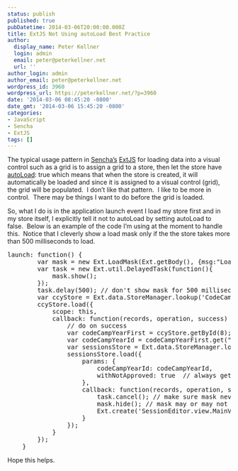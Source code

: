 ```yaml
---
status: publish
published: true
pubDatetime: 2014-03-06T20:00:00.000Z
title: ExtJS Not Using autoLoad Best Practice
author:
  display_name: Peter Kellner
  login: admin
  email: peter@peterkellner.net
  url: ''
author_login: admin
author_email: peter@peterkellner.net
wordpress_id: 3960
wordpress_url: https://peterkellner.net/?p=3960
date: '2014-03-06 08:45:20 -0800'
date_gmt: '2014-03-06 15:45:20 -0800'
categories:
- JavaScript
- Sencha
- ExtJS
tags: []
---
```

<p>The typical usage pattern in <a href="http://www.sencha.com/" target="_blank">Sencha’s</a> <a href="http://www.sencha.com/products/extjs/" target="_blank">ExtJS</a> for loading data into a visual control such as a grid is to assign a grid to a store, then let the store have <a href="http://docs.sencha.com/extjs/4.2.2/#!/api/Ext.data.Store-cfg-autoLoad" target="_blank">autoLoad</a>: true which means that when the store is created, it will automatically be loaded and since it is assigned to a visual control (grid), the grid will be populated.&#160; I don’t like that pattern.&#160; I like to be more in control.&#160; There may be things I want to do before the grid is loaded.</p>
<p>So, what I do is in the application launch event I load my store first and in my store itself, I explicitly tell it not to autoLoad by setting autoLoad to false.&#160; Below is an example of the code I’m using at the moment to handle this.&#160; Notice that I cleverly show a load mask only if the the store takes more than 500 milliseconds to load.</p>
<pre class="csharpcode">launch: <span class="kwrd">function</span>() {
        <span class="kwrd">var</span> mask = <span class="kwrd">new</span> Ext.LoadMask(Ext.getBody(), {msg:<span class="str">&quot;Loading Data...&quot;</span>});
        <span class="kwrd">var</span> task = <span class="kwrd">new</span> Ext.util.DelayedTask(<span class="kwrd">function</span>(){
            mask.show();
        });
        task.delay(500); <span class="rem">// don't show mask for 500 milliseconds</span>
        <span class="kwrd">var</span> ccyStore = Ext.data.StoreManager.lookup(<span class="str">'CodeCampYear'</span>);
        ccyStore.load({
            scope: <span class="kwrd">this</span>,
            callback: <span class="kwrd">function</span>(records, operation, success) {
                <span class="rem">// do on success</span>
                <span class="kwrd">var</span> codeCampYearFirst = ccyStore.getById(8);
                <span class="kwrd">var</span> codeCampYearId = codeCampYearFirst.get(<span class="str">&quot;id&quot;</span>);
                <span class="kwrd">var</span> sessionsStore = Ext.data.StoreManager.lookup(<span class="str">'Sessions'</span>);
                sessionsStore.load({
                    <span class="kwrd">params</span>: {
                        codeCampYearId: codeCampYearId,
                        withNotApproved: <span class="kwrd">true</span>  <span class="rem">// always get all sessions and let filter deal with approved or not</span>
                    },
                    callback: <span class="kwrd">function</span>(records, operation, success) {
                        task.cancel(); <span class="rem">// make sure mask never shows since we are done</span>
                        mask.hide(); <span class="rem">// mask may or may not be showing but hide anyhow, no harm.</span>
                        Ext.create(<span class="str">'SessionEditor.view.MainView'</span>);
                    }
                });
            }
        });
    }</pre>
<p>
<style type="text/css">
.csharpcode, .csharpcode pre<br />
{<br />
	font-size: small;<br />
	color: black;<br />
	font-family: consolas, "Courier New", courier, monospace;<br />
	background-color: #ffffff;<br />
	/*white-space: pre;*/<br />
}<br />
.csharpcode pre { margin: 0em; }<br />
.csharpcode .rem { color: #008000; }<br />
.csharpcode .kwrd { color: #0000ff; }<br />
.csharpcode .str { color: #006080; }<br />
.csharpcode .op { color: #0000c0; }<br />
.csharpcode .preproc { color: #cc6633; }<br />
.csharpcode .asp { background-color: #ffff00; }<br />
.csharpcode .html { color: #800000; }<br />
.csharpcode .attr { color: #ff0000; }<br />
.csharpcode .alt<br />
{<br />
	background-color: #f4f4f4;<br />
	width: 100%;<br />
	margin: 0em;<br />
}<br />
.csharpcode .lnum { color: #606060; }</style></p>
<p>Hope this helps.</p>
